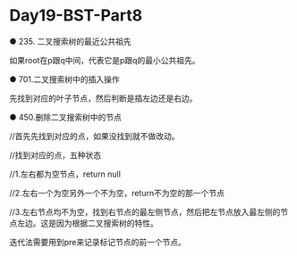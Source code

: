 # Day19-BST-Part8
● 235. 二叉搜索树的最近公共祖先 

如果root在p跟q中间，代表它是p跟q的最小公共祖先。

● 701.二叉搜索树中的插入操作 

先找到对应的叶子节点，然后判断是插左边还是右边。

● 450.删除二叉搜索树中的节点 

//首先先找到对应的点，如果没找到就不做改动。

//找到对应的点，五种状态

//1.左右都为空节点，return null

//2.左右一个为空另外一个不为空，return不为空的那一个节点

//3.左右节点均不为空，找到右节点的最左侧节点，然后把左节点放入最左侧的节点左边。这是因为根据二叉搜索树的特性。

迭代法需要用到pre来记录标记节点的前一个节点。
